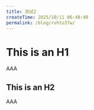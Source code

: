```yaml
---
title: 测试2
createTime: 2025/10/11 06:48:48
permalink: /blog/rvhtu37w/
---
```


# This is an H1

AAA

## This is an H2

AAA


